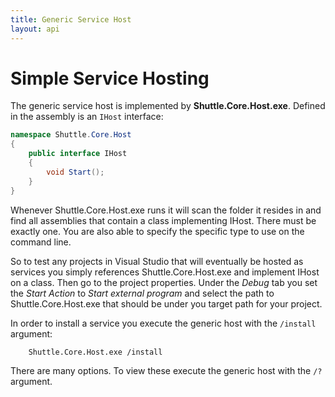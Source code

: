 ```yaml
---
title: Generic Service Host
layout: api
---
```

# Simple Service Hosting

The generic service host is implemented by **Shuttle.Core.Host.exe**.  Defined in the assembly is an `IHost` interface:

~~~ c#
namespace Shuttle.Core.Host
{
    public interface IHost
    {
        void Start();
    }
}
~~~

Whenever Shuttle.Core.Host.exe runs it will scan the folder it resides in and find all assemblies that contain a class implementing IHost.  There must be exactly one.  You are also able to specify the specific type to use on the command line.

So to test any projects in Visual Studio that will eventually be hosted as services you simply references Shuttle.Core.Host.exe and implement IHost on a class.  Then go to the project properties.  Under the *Debug* tab you set the *Start Action* to *Start external program* and select the path to Shuttle.Core.Host.exe that should be under you target path for your project.

In order to install a service you execute the generic host with the `/install` argument:

~~~
    Shuttle.Core.Host.exe /install
~~~

There are many options.  To view these execute the generic host with the `/?` argument.
